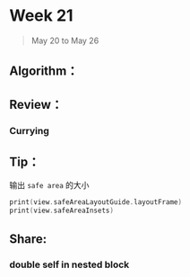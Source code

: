 # Week 21

> May 20 to May 26

## Algorithm：

## Review：
### Currying

## Tip：
输出 `safe area` 的大小
```swift
print(view.safeAreaLayoutGuide.layoutFrame)
print(view.safeAreaInsets)
```

## Share:
### double self in nested block